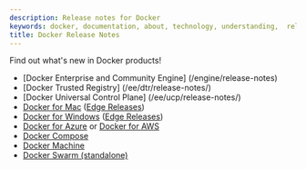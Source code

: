 ```yaml
---
description: Release notes for Docker
keywords: docker, documentation, about, technology, understanding,  release
title: Docker Release Notes
---
```


Find out what's new in Docker products!

- [Docker Enterprise and Community Engine] (/engine/release-notes)
- [Docker Trusted Registry] (/ee/dtr/release-notes/)
- [Docker Universal Control Plane] (/ee/ucp/release-notes/)
- [Docker for Mac](/docker-for-mac/release-notes.md) ([Edge Releases](/docker-for-mac/edge-release-notes.md))
- [Docker for Windows](/docker-for-windows/release-notes.md) ([Edge Releases](/docker-for-windows/edge-release-notes.md))
- [Docker for Azure](/docker-for-azure/release-notes.md) or [Docker for AWS](/docker-for-aws/release-notes.md)
- [Docker Compose](docker-compose.md)
- [Docker Machine](docker-machine.md)
- [Docker Swarm (standalone)](docker-swarm.md)
